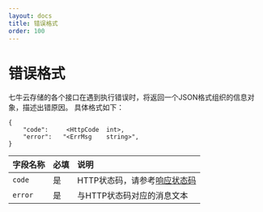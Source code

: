 ```yaml
---
layout: docs
title: 错误格式
order: 100
---
```


<a id="err-format"></a>
# 错误格式

七牛云存储的各个接口在遇到执行错误时，将返回一个JSON格式组织的信息对象，描述出错原因。
具体格式如下：

```
{
	"code":     <HttpCode  int>, 
    "error":   "<ErrMsg    string>",
}
```

字段名称     | 必填 | 说明                              
:----------- | :--- | :--------------------------------------------------------------------
`code`       | 是   | HTTP状态码，请参考[响应状态码][codesHref]
`error`      | 是   | 与HTTP状态码对应的消息文本

[codesHref]: codes.html "响应状态码"
